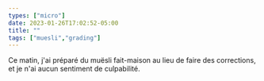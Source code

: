 ```yaml
---
types: ["micro"]
date: 2023-01-26T17:02:52-05:00
title: ""
tags: ["muesli","grading"]
---
```

Ce matin, j'ai préparé du muësli fait-maison au lieu de faire des corrections, et je n'ai aucun sentiment de culpabilité.
